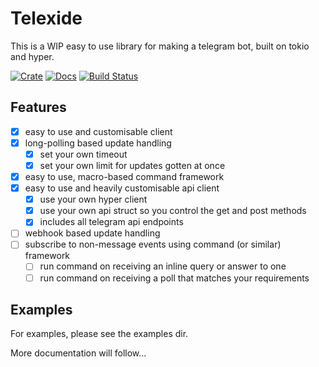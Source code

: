 # Telexide

This is a WIP easy to use library for making a telegram bot, built on tokio and hyper.

[![Crate](https://img.shields.io/crates/v/telexide?style=flat-square)](https://crates.io/crates/telexide)
[![Docs](https://docs.rs/telexide/badge.svg)](https://docs.rs/telexide)
[![Build Status](https://img.shields.io/endpoint.svg?url=https%3A%2F%2Factions-badge.atrox.dev%2Fbaev1%2Ftelexide%2Fbadge&style=flat-square)](https://actions-badge.atrox.dev/baev1/telexide/goto)

## Features

- [X] easy to use and customisable client
- [X] long-polling based update handling
    - [X] set your own timeout
    - [X] set your own limit for updates gotten at once
- [X] easy to use, macro-based command framework
- [X] easy to use and heavily customisable api client
    - [X] use your own hyper client
    - [X] use your own api struct so you control the get and post methods
    - [X] includes all telegram api endpoints
- [ ] webhook based update handling
- [ ] subscribe to non-message events using command (or similar) framework
    - [ ] run command on receiving an inline query or answer to one
    - [ ] run command on receiving a poll that matches your requirements

## Examples

For examples, please see the examples dir.

More documentation will follow...
